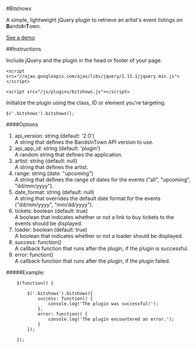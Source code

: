 #Bitshows

A simple, lightweight jQuery plugin to retrieve an artist's event listings on <strong>B</strong>ands<strong>I</strong>n<strong>T</strong>own.

<a href="http://michael-lynch.github.io/bitshows/" target="_blank" title="See a demo of this plugin">See a demo</a>

##Instructions

Include jQuery and the plugin in the head or footer of your page.

    <script src="//ajax.googleapis.com/ajax/libs/jquery/1.11.1/jquery.min.js"></script>
    
    <script src="/js/plugins/bitshows.js"></script>
    
Initialize the plugin using the class, ID or element you're targeting. 

	$('.bitshows').bitshows();
	
####Options

<ol>

<li>
api_version: string (default: '2.0')
<br />A string that defines the BandsInTown API version to use.
</li>

<li>
api_app_id: string (default: 'plugin')
<br />A random string that defines the application.
</li>

<li>
artist: string (default: null)
<br />A string that defines the artist.
</li>

<li>
range: string (date: "upcoming")
<br />A string that defines the range of dates for the events ("all", "upcoming", "dd/mm/yyyy").
</li>

<li>
date_format: string (default: null)
<br />A string that overrides the default date format for the events ("dd/mm/yyyy", "mm/dd/yyyy").
</li>

<li>
tickets: boolean (default: true)
<br />A boolean that indicates whether or not a link to buy tickets to the events should be displayed.
</li>

<li>
loader: boolean (default: true)
<br />A boolean that indicates whether or not a loader should be displayed.
</li>

<li>
success: function()
<br />A callback function that runs after the plugin, if the plugin is successful.
</li>

<li>
error: function()
<br />A callback function that runs after the plugin, if the plugin failed.
</li>

</ol>

#####Example:

		$(function() {
			
			$('.bitshows').bitshows({
				success: function() {
					console.log('The plugin was successful!');
				},
				error: function() {
					console.log('The plugin encountered an error.');
				}
			});
				
		});